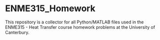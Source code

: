 # ENME315_Homework

This repository is a collector for all Python/MATLAB files used in the ENME315 - Heat Transfer course homework problems at the University of Canterbury.
